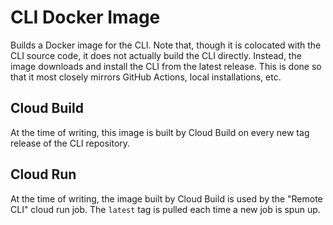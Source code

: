 # CLI Docker Image

Builds a Docker image for the CLI. Note that, though it is colocated with the CLI source code, it does not actually
build the CLI directly.
Instead, the image downloads and install the CLI from the latest release. This is done so that it most closely mirrors
GitHub Actions, local
installations, etc.

## Cloud Build

At the time of writing, this image is built by Cloud Build on every new tag release of the CLI repository.

## Cloud Run

At the time of writing, the image built by Cloud Build is used by the "Remote CLI" cloud run job. The `latest` tag is
pulled each time a new job is spun up.